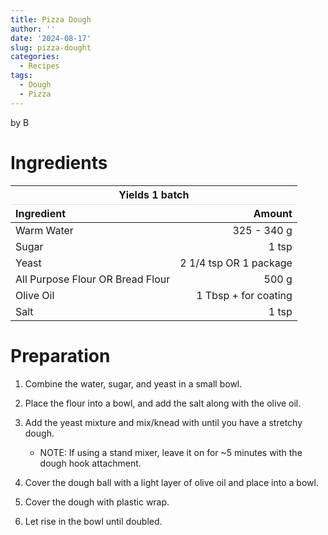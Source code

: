 ```yaml
---
title: Pizza Dough
author: ''
date: '2024-08-17'
slug: pizza-dought
categories:
  - Recipes
tags:
  - Dough
  - Pizza
---
```

<script src="{{< blogdown/postref >}}index_files/kePrint/kePrint.js"></script>
<link href="{{< blogdown/postref >}}index_files/lightable/lightable.css" rel="stylesheet" />



by B

# Ingredients

<table class="table" style="margin-left: auto; margin-right: auto;">
 <thead>
<tr><th style="border-bottom:hidden;padding-bottom:0; padding-left:3px;padding-right:3px;text-align: center; " colspan="2"><div style="border-bottom: 1px solid #ddd; padding-bottom: 5px; ">Yields 1 batch</div></th></tr>
  <tr>
   <th style="text-align:left;"> Ingredient </th>
   <th style="text-align:right;"> Amount </th>
  </tr>
 </thead>
<tbody>
  <tr>
   <td style="text-align:left;"> Warm Water </td>
   <td style="text-align:right;"> 325 - 340 g </td>
  </tr>
  <tr>
   <td style="text-align:left;"> Sugar </td>
   <td style="text-align:right;"> 1 tsp </td>
  </tr>
  <tr>
   <td style="text-align:left;"> Yeast </td>
   <td style="text-align:right;"> 2 1/4 tsp OR 1 package </td>
  </tr>
  <tr>
   <td style="text-align:left;"> All Purpose Flour OR Bread Flour </td>
   <td style="text-align:right;"> 500 g </td>
  </tr>
  <tr>
   <td style="text-align:left;"> Olive Oil </td>
   <td style="text-align:right;"> 1 Tbsp + for coating </td>
  </tr>
  <tr>
   <td style="text-align:left;"> Salt </td>
   <td style="text-align:right;"> 1 tsp </td>
  </tr>
</tbody>
</table>


# Preparation 

1. Combine the water, sugar, and yeast in a small bowl.

2. Place the flour into a bowl, and add the salt along with the olive oil.

3. Add the yeast mixture and mix/knead with until you have a stretchy dough. 
    - NOTE: If using a stand mixer, leave it on for ~5 minutes with the dough hook attachment.

4. Cover the dough ball with a light layer of olive oil and place into a bowl. 

5. Cover the dough with plastic wrap.

6. Let rise in the bowl until doubled. 
